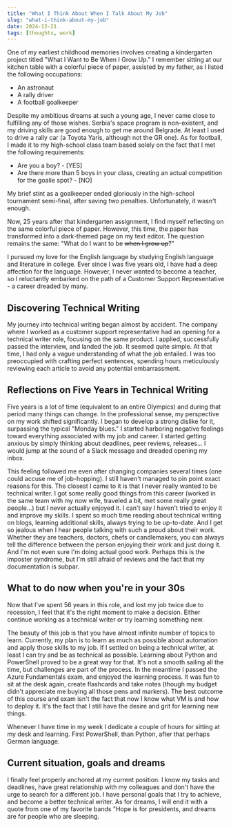 ```yaml
---
title: "What I Think About When I Talk About My Job"
slug: "what-i-think-about-my-job"
date: 2024-12-21
tags: [thoughts, work]
---
```

One of my earliest childhood memories involves creating a kindergarten project titled "What I Want to Be When I Grow Up." I remember sitting at our kitchen table with a colorful piece of paper, assisted by my father, as I listed the following occupations:

- An astronaut
- A rally driver
- A football goalkeeper
<!-- truncate -->
Despite my ambitious dreams at such a young age, I never came close to fulfilling any of those wishes. Serbia's space program is non-existent, and my driving skills are good enough to get me around Belgrade. At least I used to drive a rally car (a Toyota Yaris, although not the GR one). As for football, I made it to my high-school class team based solely on the fact that I met the following requirements:

- Are you a boy? - [YES]
- Are there more than 5 boys in your class, creating an actual competition for the goalie spot? - [NO]

My brief stint as a goalkeeper ended gloriously in the high-school tournament semi-final, after saving two penalties. Unfortunately, it wasn't enough.

Now, 25 years after that kindergarten assignment, I find myself reflecting on the same colorful piece of paper. However, this time, the paper has transformed into a dark-themed page on my text editor. The question remains the same: "What do I want to be ~~when I grow up~~?"

I pursued my love for the English language by studying English language and literature in college. Ever since I was five years old, I have had a deep affection for the language. However, I never wanted to become a teacher, so I reluctantly embarked on the path of a Customer Support Representative - a career dreaded by many.

## Discovering Technical Writing

My journey into technical writing began almost by accident. The company where I worked as a customer support representative had an opening for a technical writer role, focusing on the same product. I applied, successfully passed the interview, and landed the job. It seemed quite simple. At that time, I had only a vague understanding of what the job entailed. I was too preoccupied with crafting perfect sentences, spending hours meticulously reviewing each article to avoid any potential embarrassment.

## Reflections on Five Years in Technical Writing

Five years is a lot of time (equivalent to an entire Olympics) and during that period many things can change. In the professional sense, my perspective on my work shifted significantly. I began to develop a strong dislike for it, surpassing the typical "Monday blues." I started harboring negative feelings toward everything associated with my job and career. I started getting anxious by simply thinking about deadlines, peer reviews, releases... I would jump at the sound of a Slack message and dreaded opening my inbox.

This feeling followed me even after changing companies several times (one could accuse me of job-hopping). I still haven't managed to pin point exact reasons for this. The closest I came to it is that I never really wanted to be technical writer. I got some really good things from this career (worked in the same team with my now wife, traveled a bit, met some really great people...) but I never actually enjoyed it. I can't say I haven't tried to enjoy it and improve my skills. I spent so much time reading about technical writing on blogs, learning additional skills, always trying to be up-to-date. And I get so jealous when I hear people talking with such a proud about their work. Whether they are teachers, doctors, chefs or candlemakers, you can always tell the difference between the person enjoying their work and just doing it. And I'm not even sure I'm doing actual good work. Perhaps this is the imposter syndrome, but I'm still afraid of reviews and the fact that my documentation is subpar.

## What to do now when you're in your 30s

Now that I've spent 56 years in this role, and lost my job twice due to recession, I feel that it's the right moment to make a decision. Either continue working as a technical writer or try learning something new.

The beauty of this job is that you have almost infinite number of topics to learn. Currently, my plan is to learn as much as possible about automation and apply those skills to my job. If I settled on being a technical writer, at least I can try and be as technical as possible. Learning about Python and PowerShell proved to be a great way for that. It's not a smooth sailing all the time, but challenges are part of the process.
In the meantime I passed the Azure Fundamentals exam, and enjoyed the learning process. It was fun to sit at the desk again, create flashcards and take notes (though my budget didn't appreciate me buying all those pens and markers). The best outcome of this course and exam isn't the fact that now I know what VM is and how to deploy it. It's the fact that I still have the desire and grit for learning new things.

Whenever I have time in my week I dedicate a couple of hours for sitting at my desk and learning. First PowerShell, than Python, after that perhaps German language.

## Current situation, goals and dreams

I finally feel properly anchored at my current position. I know my tasks and deadlines, have great relationship with my colleagues and don't have the urge to search for a different job.
I have personal goals that I try to achieve, and become a better technical writer. As for dreams, I will end it with a quote from one of my favorite bands "Hope is for presidents, and dreams are for people who are sleeping.
